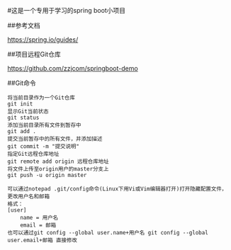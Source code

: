 #这是一个专用于学习的spring boot小项目

##参考文档

https://spring.io/guides/

##项目远程Git仓库

https://github.com/zzjcom/springboot-demo

##Git命令

    将当前目录作为一个Git仓库
    git init
    显示Git当前状态
    git status
    添加当前目录所有文件到暂存中
    git add .
    提交当前暂存中的所有文件，并添加描述
    git commit -m "提交说明"
    指定Git远程仓库地址
    git remote add origin 远程仓库地址
    将文件上传至origin用户的master分支上
    git push -u origin master
    
    可以通过notepad .git/config命令(Linux下用Vi或Vim编辑器打开)打开隐藏配置文件，更改用户名和邮箱
    格式：
    [user]
        name = 用户名
        email = 邮箱
    也可以通过git config --global user.name+用户名 git config --global user.email+邮箱 直接修改